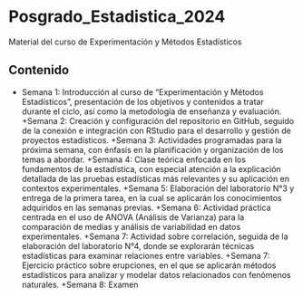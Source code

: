 # Posgrado_Estadistica_2024
Material del curso de Experimentación y Métodos Estadísticos 
## Contenido 
+ Semana 1: Introducción al curso de “Experimentación y Métodos Estadísticos”, presentación de los objetivos y contenidos a tratar durante el ciclo, así como la metodología de enseñanza y evaluación.
+Semana 2: Creación y configuración del repositorio en GitHub, seguido de la conexión e integración con RStudio para el desarrollo y gestión de proyectos estadísticos.
+Semana 3: Actividades programadas para la próxima semana, con énfasis en la planificación y organización de los temas a abordar.
+Semana 4: Clase teórica enfocada en los fundamentos de la estadística, con especial atención a la explicación detallada de las pruebas estadísticas más relevantes y su aplicación en contextos experimentales.
+Semana 5: Elaboración del laboratorio N°3 y entrega de la primera tarea, en la cual se aplicarán los conocimientos adquiridos en las semanas previas.
+Semana 6: Actividad práctica centrada en el uso de ANOVA (Análisis de Varianza) para la comparación de medias y análisis de variabilidad en datos experimentales.
+Semana 7: Actividad sobre correlación, seguida de la elaboración del laboratorio N°4, donde se explorarán técnicas estadísticas para examinar relaciones entre variables.
+Semana 7: Ejercicio práctico sobre erupciones, en el que se aplicarán métodos estadísticos para analizar y modelar datos relacionados con fenómenos naturales.
+Semana 8: Examen
